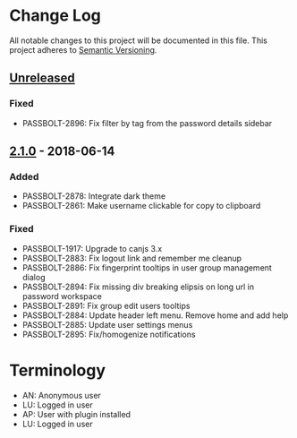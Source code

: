 # Change Log
All notable changes to this project will be documented in this file.
This project adheres to [Semantic Versioning](http://semver.org/).

## [Unreleased]
### Fixed
- PASSBOLT-2896: Fix filter by tag from the password details sidebar

## [2.1.0] - 2018-06-14
### Added
- PASSBOLT-2878: Integrate dark theme
- PASSBOLT-2861: Make username clickable for copy to clipboard

### Fixed
- PASSBOLT-1917: Upgrade to canjs 3.x
- PASSBOLT-2883: Fix logout link and remember me cleanup
- PASSBOLT-2886: Fix fingerprint tooltips in user group management dialog
- PASSBOLT-2894: Fix missing div breaking elipsis on long url in password workspace
- PASSBOLT-2891: Fix group edit users tooltips
- PASSBOLT-2884: Update header left menu. Remove home and add help
- PASSBOLT-2885: Update user settings menus
- PASSBOLT-2895: Fix/homogenize notifications

# Terminology
- AN: Anonymous user
- LU: Logged in user
- AP: User with plugin installed
- LU: Logged in user

[Unreleased]: https://github.com/passbolt/passbolt_api/compare/v2.1.0...HEAD
[2.1.0]: https://github.com/passbolt/passbolt-appjs/compare/5df5207...v2.1.0

